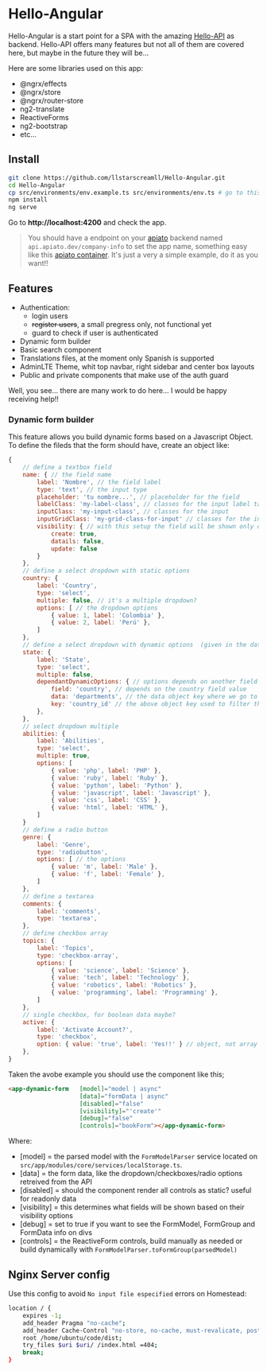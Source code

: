 # Hello-Angular

Hello-Angular is a start point for a SPA with the amazing [Hello-API](https://github.com/Porto-SAP/Hello-API) as backend. Hello-API offers many features but not all of them are covered here, but maybe in the future they will be...

Here are some libraries used on this app:

- @ngrx/effects
- @ngrx/store
- @ngrx/router-store
- ng2-translate
- ReactiveForms
- ng2-bootstrap
- etc...

## Install

```bash
git clone https://github.com/llstarscreamll/Hello-Angular.git
cd Hello-Angular
cp src/environments/env.example.ts src/environments/env.ts # go to this file and fill the variables (required)
npm install
ng serve
```

Go to **http://localhost:4200** and check the app.

> You should have a endpoint on your [apiato](https://github.com/apiato/apiato) backend named `api.apiato.dev/company-info` to set the app name, something easy like this [apiato container](https://github.com/llstarscreamll/AppData). It's just a very a simple example, do it as you want!!

## Features

- Authentication:
  - login users
  - ~~register users~~, a small pregress only, not functional yet
  - guard to check if user is authenticated
- Dynamic form builder
- Basic search component
- Translations files, at the moment only Spanish is supported
- AdminLTE Theme, whit top navbar, right sidebar and center box layouts
- Public and private components that make use of the auth guard

Well, you see... there are many work to do here... I would be happy receiving help!!

### Dynamic form builder

This feature allows you build dynamic forms based on a Javascript Object. To define the fileds that the form should have, create an object like:

```Javascript
{
    // define a textbox field
    name: { // the field name
        label: 'Nombre', // the field label
        type: 'text', // the input type
        placeholder: 'tu nombre...', // placeholder for the field
        labelClass: 'my-label-class', // classes for the input label tag
        inputClass: 'my-input-class', // classes for the input
        inputGridClass: 'my-grid-class-for-input' // classes for the input wrapper
        visibility: { // with this setup the field will be shown only on create contexts
            create: true,
            datails: false,
            update: false
        }
    },
    // define a select dropdown with static options
    country: {
        label: 'Country',
        type: 'select',
        multiple: false, // it's a multiple dropdown?
        options: [ // the dropdown options
            { value: 1, label: 'Colombia' },
            { value: 2, label: 'Perú' },
        ]
    },
    // define a select dropdown with dynamic options  (given in the data ()Input component) based on another form value
    state: {
        label: 'State',
        type: 'select',
        multiple: false,
        dependantDynamicOptions: { // options depends on another field value
            field: 'country', // depends on the country field value
            data: 'departments', // the data object key where we go to filter and map to retrieve our options
            key: 'country_id' // the above object key used to filter the data
        },
    },
    // select dropdown multiple
    abilities: {
        label: 'Abilities',
        type: 'select',
        multiple: true,
        options: [
            { value: 'php', label: 'PHP' },
            { value: 'ruby', label: 'Ruby' },
            { value: 'python', label: 'Python' },
            { value: 'javascript', label: 'Javascript' },
            { value: 'css', label: 'CSS' },
            { value: 'html', label: 'HTML' },
        ]
    }
    // define a radio button
    genre: {
        label: 'Genre',
        type: 'radiobutton',
        options: [ // the options
            { value: 'm', label: 'Male' },
            { value: 'f', label: 'Female' },
        ]
    },
    // define a textarea
    comments: {
        label: 'comments',
        type: 'textarea',
    },
    // define checkbox array 
    topics: {
        label: 'Topics',
        type: 'checkbox-array',
        options: [
            { value: 'science', label: 'Science' },
            { value: 'tech', label: 'Technology' },
            { value: 'robotics', label: 'Robotics' },
            { value: 'programming', label: 'Programming' },
        ]
    },
    // single checkbox, for boolean data maybe?
    active: {
        label: 'Activate Account?',
        type: 'checkbox',
        option: { value: 'true', label: 'Yes!!' } // object, not array
    },
}
```

Taken the avobe example you should use the component like this;

```html
<app-dynamic-form   [model]="model | async"
                    [data]="formData | async"
                    [disabled]="false"
                    [visibility]="'create'"
                    [debug]="false"
                    [controls]="bookForm"></app-dynamic-form>
```

Where:

- [model] = the parsed model with the `FormModelParser` service located on `src/app/modules/core/services/localStorage.ts`.
- [data] = the form data, like the dropdown/checkboxes/radio options retreived from the API
- [disabled] = should the component render all controls as static? useful for readonly data
- [visibility] = this determines what fields will be shown based on their visibility options
- [debug] = set to true if you want to see the FormModel, FormGroup and FormData info on divs
- [controls] = the ReactiveForm controls, build manually as needed or build dynamically with `FormModelParser.toFormGroup(parsedModel)`

## Nginx Server config

Use this config to avoid `No input file especified` errors on Homestead:

```bash
location / {
    expires -1;
    add_header Pragma "no-cache";
    add_header Cache-Control "no-store, no-cache, must-revalicate, post-check=0 pre-check=0";
    root /home/ubuntu/code/dist;
    try_files $uri $uri/ /index.html =404;
    break;
}
```